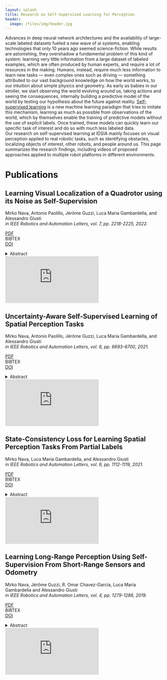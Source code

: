 ```yaml
---
layout: splash
title: Research on Self-Supervised Learning for Perception
header:
  image: /files/img/header.jpg
---
```


<html>
<head>
  <meta charset="utf-8">
  <meta http-equiv="X-UA-Compatible" content="IE=edge">
  <meta name="viewport" content="width=device-width initial-scale=1" >

  <script type="text/javascript" src="https://npmcdn.com/flickity@2/dist/flickity.pkgd.js"></script>
  <script type="text/javascript" async src="https://cdnjs.cloudflare.com/ajax/libs/mathjax/2.7.1/MathJax.js?config=TeX-AMS-MML_HTMLorMML"></script>
  <script>
    function show_bibtex(e){
      document.querySelector('pre.bibtex[data-ref="' + e.dataset.ref + '"]').classList.toggle("show");
    }
  </script>

  <style type="text/css">
    pre.bibtex {
        transition: height 0.2s ease-in-out,
            width 0.3s ease-in-out,
            opacity 0.2s ease-in-out,
            padding 0.1s ease-in-out,
            margin 0.1s ease-in-out;
    }

    pre.bibtex:not(.show) {
        width: 0;
        height: 0;
        opacity: 0;
        padding: 0;
        margin: 0;
    }
  </style>
  <link rel="stylesheet" href="//maxcdn.bootstrapcdn.com/font-awesome/4.3.0/css/font-awesome.min.css">
  <link rel="stylesheet" href="//cdn.rawgit.com/jpswalsh/academicons/master/css/academicons.min.css">
  <link rel="stylesheet" href="{{'/css/flickity.css'| relative_url }}">
  <link rel="stylesheet" href="{{'/css/csl-blocks.css'| relative_url }}">
  <!-- <link rel="stylesheet" href="{{'/css/bootstrap.min.css'| relative_url }}"> -->
  <!-- <link rel="stylesheet" href="{{'/css/main.css'| relative_url }}"> -->
</head>
<body>

<p>
Advances in deep neural network architectures and the availability of large-scale labeled datasets fueled a new wave of ai systems, enabling technologies that only 10 years ago seemed science-fiction. While results are astonishing, they overshadow a fundamental problem of this kind of system: learning very little information from a large dataset of labeled examples, which are often produced by human experts, and require a lot of resources in the making. Humans, instead, require much less information to learn new tasks &mdash; even complex ones such as driving &mdash; something attributed to our vast background knowledge on how the world works, to our intuition about simple physics and geometry. As early as babies in our stroller, we start observing the world evolving around us, taking actions and seeing the consequences, internally building a predictive model of the world by testing our hypothesis about the future against reality. <a href="https://ai.facebook.com/blog/self-supervised-learning-the-dark-matter-of-intelligence/">Self-supervised learning</a> is a new machine learning paradigm that tries to imitate this mechanism, learning as much as possible from observations of the world, which by themselves enable the training of predictive models without the use of explicit labels. Once trained, these models can quickly learn our specific task of interest and do so with much less labeled data.<br/>
Our research on self-supervised learning at IDSIA mainly focuses on visual perception applied to real robotic tasks, such as identifying obstacles, localizing objects of interest, other robots, and people around us. This page summarizes the research findings, including videos of proposed approaches applied to multiple robot platforms in different environments.
</p>


<h1>Publications</h1><a id="publications"></a>


<div>
  <h2>Learning Visual Localization of a Quadrotor using its Noise as Self-Supervision</h2>
  <p>
  Mirko Nava, Antonio Paolillo, Jérôme Guzzi, Luca Maria Gambardella, and Alessandro Giusti<br/>
  <i>in IEEE Robotics and Automation Letters, vol. 7, pp. 2218-2225, 2022.</i>
  </p>

  <a href="https://ieeexplore.ieee.org/stamp/stamp.jsp?tp=&arnumber=9686072"><div class="tag pdf">PDF</div></a>
  <a><div class="tag bibtex" onclick="show_bibtex(this)" data-ref="nava2022learning">BIBTEX</div></a>
  <a href="https://doi.org/10.1109/LRA.2022.3143565"><div class="tag doi">DOI</div></a>

  <pre class="bibtex no-scrollbar" data-ref="nava2022learning">@article{nava2022learning,
  author={M. {Nava} and A. {Paolillo} and J. {Guzzi} and L. M. {Gambardella} and A. {Giusti}},
  journal={IEEE Robotics and Automation Letters}, 
  title={Learning Visual Localization of a Quadrotor Using its Noise as Self-Supervision}, 
  year={2022},
  volume={7},
  number={2},
  pages={2218-2225},
  doi={10.1109/LRA.2022.3143565}
  }</pre>

  <details>
    <summary>Abstract</summary>
    <p>
    We introduce an approach to train neural network models for visual object localization using a small training set, labeled with ground truth object positions, and a large unlabeled one. We assume that the object to be localized emits sound, which is perceived by a microphone rigidly affixed to the camera. This information is used as the target of a cross-modal pretext task: predicting sound features from camera frames. By solving the pretext task, the model draws self-supervision from visual and auditory data. The approach is well suited to robot learning: we instantiate it to localize a small quadrotor from 128x80 pixel images acquired by a ground robot. Experiments on a separate testing set show that introducing the auxiliary pretext task yields large performance improvements: the Mean Absolute Error (MAE) of the estimated image coordinates of the target is reduced from 7 to 4 pixels; the MAE of the estimated distance is reduced from 28 cm to 14 cm. A model that has access to labels for the entire training set yields a MAE of 2 pixels and 11 cm, respectively.
    </p>
  </details>
  
  <iframe src="https://www.youtube.com/embed/fuexj03mGNo" frameborder="0" allow="autoplay; encrypted-media" allowfullscreen></iframe>
</div>

<div>
  <h2>Uncertainty-Aware Self-Supervised Learning of Spatial Perception Tasks</h2>
  <p>
  Mirko Nava, Antonio Paolillo, Jérôme Guzzi, Luca Maria Gambardella, and Alessandro Giusti<br/>
  <i>in IEEE Robotics and Automation Letters, vol. 6, pp. 6693-6700, 2021.</i>
  </p>

  <a href="https://ieeexplore.ieee.org/stamp/stamp.jsp?tp=&arnumber=9477010"><div class="tag pdf">PDF</div></a>
  <a><div class="tag bibtex" onclick="show_bibtex(this)" data-ref="nava2021uncertainty">BIBTEX</div></a>
  <a href="https://doi.org/10.1109/LRA.2021.3095269"><div class="tag doi">DOI</div></a>

  <pre class="bibtex no-scrollbar" data-ref="nava2021uncertainty">@article{nava2021uncertainty,
  author={M. {Nava} and A. {Paolillo} and J. {Guzzi} and L. M. {Gambardella} and A. {Giusti}},
  journal={IEEE Robotics and Automation Letters}, 
  title={Uncertainty-Aware Self-Supervised Learning of Spatial Perception Tasks}, 
  year={2021},
  volume={6},
  number={4},
  pages={6693-6700},
  doi={10.1109/LRA.2021.3095269}
  }</pre>

  <details>
    <summary>Abstract</summary>
    <p>
    We propose a general self-supervised learning approach for spatial perception tasks, such as estimating the pose of an object relative to the robot, from onboard sensor readings. The model is learned from training episodes, by relying on: a continuous state estimate, possibly inaccurate and affected by odometry drift; and a detector, that sporadically provides supervision about the target pose. We demonstrate the general approach in three different concrete scenarios: a simulated robot arm that visually estimates the pose of an object of interest; a small differential drive robot using 7 infrared sensors to localize a nearby wall; an omnidirectional mobile robot that localizes itself in an environment from camera images. Quantitative results show that the approach works well in all three scenarios, and that explicitly accounting for uncertainty yields statistically significant performance improvements.
    </p>
  </details>

  <iframe src="https://www.youtube.com/embed/A9gpNRDH56E" frameborder="0" allow="autoplay; encrypted-media" allowfullscreen></iframe>
</div>

<div>
  <h2>State-Consistency Loss for Learning Spatial Perception Tasks From Partial Labels</h2>
  <p>
  Mirko Nava, Luca Maria Gambardella, and Alessandro Giusti<br/>
  <i>in IEEE Robotics and Automation Letters, vol. 6, pp. 1112-1119, 2021.</i>
  </p>

  <a href="https://ieeexplore.ieee.org/stamp/stamp.jsp?tp=&arnumber=9345348"><div class="tag pdf">PDF</div></a>
  <a><div class="tag bibtex" onclick="show_bibtex(this)" data-ref="nava2021state">BIBTEX</div></a>
  <a href="https://doi.org/10.1109/LRA.2021.3056378"><div class="tag doi">DOI</div></a>

  <pre class="bibtex no-scrollbar" data-ref="nava2021state">@article{nava2021state,
  author={M. {Nava} and L. M. {Gambardella} and A. {Giusti}},
  journal={IEEE Robotics and Automation Letters}, 
  title={State-Consistency Loss for Learning Spatial Perception Tasks From Partial Labels}, 
  year={2021},
  volume={6},
  number={2},
  pages={1112-1119},
  doi={10.1109/LRA.2021.3056378}
  }</pre>

  <details>
    <summary>Abstract</summary>
    <p>
    When learning models for real-world robot spatial perception tasks, one might have access only to partial labels: this occurs for example in semi-supervised scenarios (in which labels are not available for a subset of the training instances) or in some types of self-supervised robot learning (where the robot autonomously acquires a labeled training set, but only acquires labels for a subset of the output variables in each instance). We introduce a general approach to deal with this class of problems using an auxiliary loss enforcing the expectation that the perceived environment state should not abruptly change; then, we instantiate the approach to solve two robot perception problems: a simulated ground robot learning long-range obstacle mapping as a 400-binary-label classification task in a self-supervised way in a static environment; and a real nano-quadrotor learning human pose estimation as a 3-variable regression task in a semi-supervised way in a dynamic environment. In both cases, our approach yields significant quantitative performance improvements (average increase of 6 AUC percentage points in the former; relative improvement of the R 2 metric ranging from 7% to 33% in the latter) over baselines.
    </p>
  </details>
  <iframe src="https://www.youtube.com/embed/o38QfyoLnUU" frameborder="0" allow="autoplay; encrypted-media" allowfullscreen></iframe>
</div>

<div>
  <h2>Learning Long-Range Perception Using Self-Supervision From Short-Range Sensors and Odometry</h2>
  <p>
  Mirko Nava, Jérôme Guzzi, R. Omar Chavez-Garcia, Luca Maria Gambardella and Alessandro Giusti<br/>
  <i>in IEEE Robotics and Automation Letters, vol. 4, pp. 1279-1286, 2019.</i>
  </p>

  <a href="https://ieeexplore.ieee.org/stamp/stamp.jsp?tp=&arnumber=8624299"><div class="tag pdf">PDF</div></a>
  <a><div class="tag bibtex" onclick="show_bibtex(this)" data-ref="nava2019learning">BIBTEX</div></a>
  <a href="https://doi.org/10.1109/LRA.2019.2894849"><div class="tag doi">DOI</div></a>

  <pre class="bibtex no-scrollbar" data-ref="nava2019learning">@article{nava2019learning, 
  author={M. {Nava} and J. {Guzzi} and R. O. {Chavez-Garcia} and L. M. {Gambardella} and A. {Giusti}},
  journal={IEEE Robotics and Automation Letters}, 
  title={Learning Long-Range Perception Using Self-Supervision From Short-Range Sensors and Odometry}, 
  year={2019}, 
  volume={4}, 
  number={2}, 
  pages={1279-1286}, 
  doi={10.1109/LRA.2019.2894849} 
  }</pre>

  <details>
    <summary>Abstract</summary>
    <p>
    We introduce a general self-supervised approach to predict the future outputs of a short-range sensor (such as a proximity sensor) given the current outputs of a long-range sensor (such as a camera). We assume that the former is directly related to some piece of information to be perceived (such as the presence of an obstacle in a given position), whereas the latter is information rich but hard to interpret directly. We instantiate and implement the approach on a small mobile robot to detect obstacles at various distances using the video stream of the robot's forward-pointing camera, by training a convolutional neural network on automatically-acquired datasets. We quantitatively evaluate the quality of the predictions on unseen scenarios, qualitatively evaluate robustness to different operating conditions, and demonstrate usage as the sole input of an obstacle-avoidance controller. We additionally instantiate the approach on a different simulated scenario with complementary characteristics, to exemplify the generality of our contribution.
    </p>
  </details>

  <iframe src="https://www.youtube.com/embed/w8wzY8wr12k" frameborder="0" allow="autoplay; encrypted-media" allowfullscreen></iframe>
</div>


</body>
</html>
